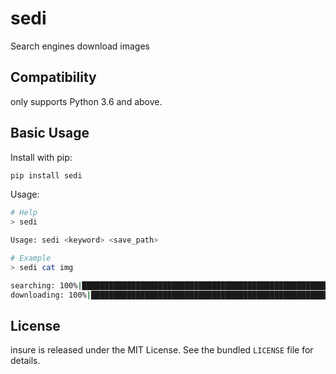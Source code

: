 # sedi
Search engines download images

Compatibility
-------------

only supports Python 3.6 and above.

Basic Usage
-----------

Install with pip:

```bash
pip install sedi
```

Usage:
```bash
# Help
> sedi

Usage: sedi <keyword> <save_path>

# Example
> sedi cat img

searching: 100%|██████████████████████████████████████████████████████████████████| 2000/2000 [00:12<00:00, 164.47it/s]
downloading: 100%|█████████████████████████████████████████████████████████████████| 1573/1573 [01:19<00:00, 19.88it/s]
```

License
-------

insure is released under the MIT License. See the bundled `LICENSE` file for details.